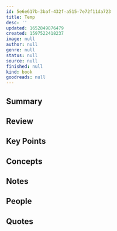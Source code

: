 ```yaml
---
id: 5e6e617b-3baf-432f-a515-7e72f11da723
title: Temp
desc: ''
updated: 1652849876479
created: 1597522418237
image: null
author: null
genre: null
status: null
source: null
finished: null
kind: book
goodreads: null
---
```


## Summary

## Review

## Key Points

## Concepts

## Notes

## People

## Quotes

